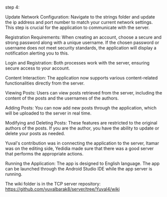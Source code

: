 step 4:

Update Network Configuration:
Navigate to the strings folder and update the ip address and port number to match your current network settings. This step is crucial for the application to communicate with the server.


Registration Requirements: 
When creating an account, choose a secure and strong password along with a unique username. If the chosen password or username does not meet security standards, the application will display a notification alerting you to this.

Login and Registration: 
Both processes work with the server, ensuring secure access to your account.

Content Interaction:
The application now supports various content-related functionalities directly from the server.

Viewing Posts: 
Users can view posts retrieved from the server, including the content of the posts and the usernames of the authors.

Adding Posts: 
You can now add new posts through the application, which will be uploaded to the server in real time.

Modifying and Deleting Posts: 
These features are restricted to the original authors of the posts. If you are the author, you have the ability to update or delete your posts as needed.

Yuval's contribution was in connecting the application to the server, Itamar was on the editing side, Yedidia made sure that there was a good server that performs the appropriate actions.

Running the Application:
The app is designed to English language.
The app can be launched through the Android Studio IDE while the app server is running.

The wiki folder is in the TCP server repository:
https://github.com/yuvalbarak8/server/tree/Yuval4/wiki

